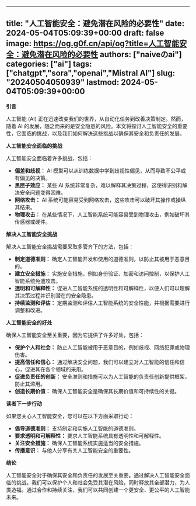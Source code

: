 
---
title: "人工智能安全：避免潜在风险的必要性"
date: 2024-05-04T05:09:39+00:00
draft: false
image: https://og.g0f.cn/api/og?title=人工智能安全：避免潜在风险的必要性
authors: ["naiveのai"]
categories: ["ai"]
tags: ["chatgpt","sora","openai","Mistral AI"]
slug: "20240504050939"
lastmod: 2024-05-04T05:09:39+00:00
---
**引言**

人工智能 (AI) 正在迅速改变我们的世界，从自动化任务到改善决策制定。然而，随着 AI 的发展，随之而来的是安全隐患的风险。本文将探讨人工智能安全的重要性，它面临的挑战，以及我们如何解决这些挑战以确保其安全和负责任的发展。

**人工智能安全面临的挑战**

人工智能安全面临着许多挑战，包括：

- **偏差和歧视：** AI 模型可以从训练数据中学到歧视性偏见，从而导致不公平或有偏见的决策。
- **黑匣子效应：** 某些 AI 系统非常复杂，难以解释其决策过程，这使得识别和解决安全问题变得困难。
- **网络攻击：** AI 系统可能容易受到网络攻击，这些攻击可以破坏其操作或操纵其结果。
- **物理攻击：** 在某些情况下，人工智能系统可能容易受到物理攻击，例如破坏其传感器或硬件。

**解决人工智能安全挑战**

解决人工智能安全挑战需要采取多管齐下的方法，包括：

- **制定道德准则：** 确定人工智能开发和使用的道德准则，以防止其被用于恶意目的。
- **建立安全措施：** 实施安全措施，例如身份验证、加密和访问控制，以保护人工智能系统免遭攻击。
- **透明和可解释性：** 促进人工智能系统的透明性和可解释性，以便人们可以理解其决策过程并识别潜在的安全隐患。
- **持续监测和评估：** 定期监测和评估人工智能系统的安全性能，并根据需要进行调整和改进。

**人工智能安全的好处**

确保人工智能安全至关重要，因为它提供了许多好处，包括：

- **保护个人和社会：** 防止人工智能被用于恶意目的，例如歧视、网络犯罪或物理伤害。
- **提高信任和信心：** 通过解决安全问题，我们可以建立对人工智能的信任和信心，促进其在各个领域的采用。
- **促进负责任的创新：** 安全准则和措施可以为人工智能的负责任创新提供框架，防止其滥用。
- **创造长期价值：** 确保人工智能安全是确保其长期价值和可持续性的关键。

**读者下一步行动**

如果您关心人工智能安全，您可以在以下方面采取行动：

- **倡导道德准则：** 支持制定和实施人工智能的道德准则。
- **要求透明和可解释性：** 要求人工智能系统具有透明性和可解释性。
- **关注安全措施：** 确保人工智能系统实施适当的安全措施。
- **传播意识：** 与他人分享有关人工智能安全的重要性。

**结论**

人工智能安全对于确保其安全和负责任的发展至关重要。通过解决人工智能安全面临的挑战，我们可以保护个人和社会免受其潜在风险，同时释放其全部潜力，为人类造福。通过合作和持续关注，我们可以共同创建一个更安全、更公平的人工智能未来。